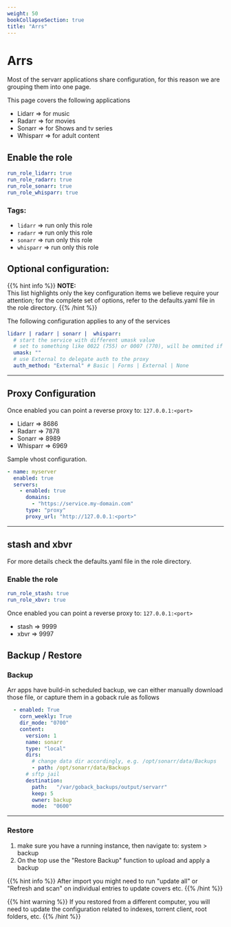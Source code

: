 ```yaml
---
weight: 50
bookCollapseSection: true
title: "Arrs"
---
```


# Arrs

Most of the servarr applications share configuration, for this reason we are grouping them into one page.

This page covers the following applications

* Lidarr => for music
* Radarr => for movies
* Sonarr => for Shows and tv series
* Whisparr => for adult content



## Enable the role
``` yaml
run_role_lidarr: true
run_role_radarr: true
run_role_sonarr: true
run_role_whisparr: true
```

### Tags:

* `lidarr` => run only this role
* `radarr` => run only this role
* `sonarr` => run only this role
* `whisparr` => run only this role

## Optional configuration: 

{{% hint info %}}
**NOTE:**  
This list highlights only the key configuration items we believe require your attention;
for the complete set of options, refer to the defaults.yaml file in the role directory.
{{% /hint %}}


The following configuration applies to any of the services
```yaml
lidarr | radarr | sonarr |  whisparr:
  # start the service with different umask value
  # set to something like 0022 (755) or 0007 (770), will be ommited if empty
  umask: ""
  # use External to delegate auth to the proxy
  auth_method: "External" # Basic | Forms | External | None

```
---
## Proxy Configuration

Once enabled you can point a reverse proxy to: `127.0.0.1:<port>`

* Lidarr => 8686
* Radarr => 7878
* Sonarr => 8989
* Whisparr => 6969




Sample vhost configuration.
```yaml
- name: myserver
  enabled: true
  servers:
    - enabled: true
      domains:
        - "https://service.my-domain.com"
      type: "proxy"
      proxy_url: "http://127.0.0.1:<port>"

```

--- 
## stash and xbvr

For more details check the defaults.yaml file in the role directory.

### Enable the role
``` yaml
run_role_stash: true
run_role_xbvr: true

```
Once enabled you can point a reverse proxy to: `127.0.0.1:<port>`

* stash => 9999
* xbvr => 9997



## Backup / Restore

### Backup

Arr apps have build-in scheduled backup, we can either manually download those file, or capture them in a goback 
rule as follows

```yaml
  - enabled: True
    corn_weekly: True
    dir_mode: "0700"
    content:
      version: 1
      name: sonarr
      type: "local"
      dirs:
        # change data dir accordingly, e.g. /opt/sonarr/data/Backups
        - path: /opt/sonarr/data/Backups
      # sftp jail
      destination:
        path:   "/var/goback_backups/output/servarr"
        keep: 5
        owner: backup
        mode:  "0600"

```

---

### Restore

1. make sure you have a running instance, then navigate to: system > backup
2. On the top use the "Restore Backup" function to upload and apply a backup

{{% hint info %}}
After import you might need to run "update all" or "Refresh and scan" on individual entries to update covers etc.
{{% /hint %}}

{{% hint warning %}}
If you restored from a different computer, you will need to update the configuration related to indexes, torrent 
client, root folders, etc.
{{% /hint %}}

